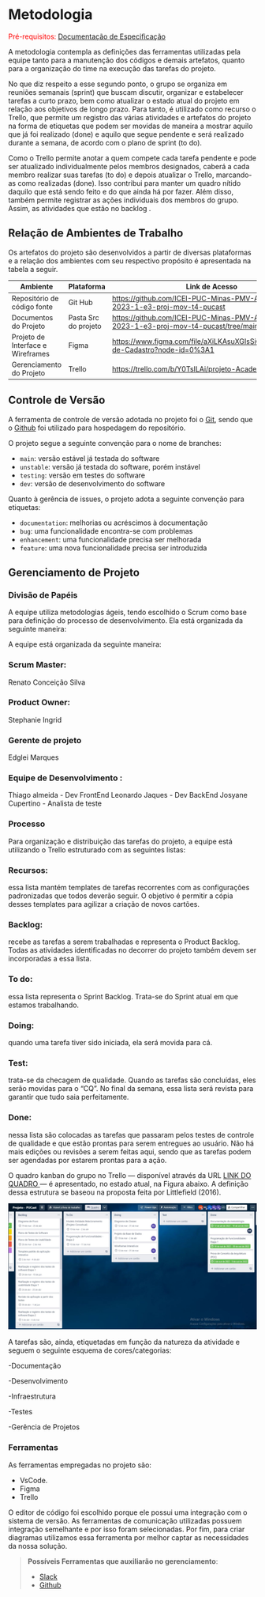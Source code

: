 
# Metodologia

<span style="color:red">Pré-requisitos: <a href="2-Especificação do Projeto.md"> Documentação de Especificação</a></span>

A metodologia contempla as definições das ferramentas utilizadas pela equipe tanto para a manutenção dos códigos e demais artefatos, quanto para a organização do time na execução das tarefas do projeto. 

No que diz respeito a esse segundo ponto, o grupo se organiza em reuniões semanais (sprint) que buscam discutir, organizar e estabelecer tarefas a curto prazo, bem como atualizar o estado atual do projeto em relação aos objetivos de longo prazo. Para tanto, é utilizado como recurso o Trello, que permite um registro das várias atividades e artefatos do projeto na forma de etiquetas que podem ser movidas de maneira a mostrar aquilo que já foi realizado (done) e aquilo que segue pendente e será realizado durante a semana, de acordo com o plano de sprint (to do).  

Como o Trello permite anotar a quem compete cada tarefa pendente e pode ser atualizado individualmente pelos membros designados, caberá a cada membro realizar suas tarefas (to do) e depois atualizar o Trello, marcando-as como realizadas (done). Isso contribui para manter um quadro nítido daquilo que está sendo feito e do que ainda há por fazer. Além disso, também permite registrar as ações individuais dos membros do grupo. Assim, as atividades que estão no backlog .

## Relação de Ambientes de Trabalho

Os artefatos do projeto são desenvolvidos a partir de diversas plataformas e a relação dos ambientes com seu respectivo propósito é apresentada na tabela a seguir.  

|Ambiente| Plataforma|Link de Acesso |
|---------| ----------- |  --------------|
|Repositório de código fonte|Git Hub| https://github.com/ICEI-PUC-Minas-PMV-ADS/pmv-ads-2023-1-e3-proj-mov-t4-pucast  |
Documentos do Projeto|Pasta Src do projeto|https://github.com/ICEI-PUC-Minas-PMV-ADS/pmv-ads-2023-1-e3-proj-mov-t4-pucast/tree/main/src) | 
|Projeto de Interface e Wireframes| Figma|  https://www.figma.com/file/aXiLKAsuXGIsSiGctHkWxe/Tela-de-Cadastro?node-id=0%3A1 | 
|Gerenciamento do Projeto| Trello|   https://trello.com/b/Y0TsILAi/projeto-Academia  |

## Controle de Versão

A ferramenta de controle de versão adotada no projeto foi o
[Git](https://git-scm.com/), sendo que o [Github](https://github.com)
foi utilizado para hospedagem do repositório.

O projeto segue a seguinte convenção para o nome de branches:

- `main`: versão estável já testada do software
- `unstable`: versão já testada do software, porém instável
- `testing`: versão em testes do software
- `dev`: versão de desenvolvimento do software

Quanto à gerência de issues, o projeto adota a seguinte convenção para
etiquetas:

- `documentation`: melhorias ou acréscimos à documentação
- `bug`: uma funcionalidade encontra-se com problemas
- `enhancement`: uma funcionalidade precisa ser melhorada
- `feature`: uma nova funcionalidade precisa ser introduzida

## Gerenciamento de Projeto

### Divisão de Papéis

A equipe utiliza metodologias ágeis, tendo escolhido o Scrum como base para definição do processo de desenvolvimento. Ela está organizada da seguinte maneira: 

A equipe está organizada da seguinte maneira: 

### Scrum Master: 
Renato Conceição Silva 
### Product Owner: 
Stephanie Ingrid
### Gerente de projeto
Edglei Marques
### Equipe de Desenvolvimento :
Thiago almeida - Dev FrontEnd
Leonardo Jaques - Dev BackEnd
Josyane Cupertino - Analista de teste

### Processo

Para organização e distribuição das tarefas do projeto, a equipe está utilizando o Trello estruturado com as seguintes listas:   

### Recursos:
essa lista mantém templates de tarefas recorrentes com as configurações padronizadas que todos deverão seguir. O objetivo é permitir a cópia desses templates para agilizar a criação de novos cartões. 

### Backlog: 
recebe as tarefas a serem trabalhadas e representa o Product Backlog. Todas as atividades identificadas no decorrer do projeto também devem ser incorporadas a essa lista. 
### To do: 
essa lista representa o Sprint Backlog. Trata-se do Sprint atual em que estamos trabalhando. 
### Doing: 
quando uma tarefa tiver sido iniciada, ela será movida para cá. 
### Test: 
trata-se da checagem de qualidade. Quando as tarefas são concluídas, eles serão movidas para o “CQ”. No final da semana, essa lista será revista para garantir que tudo saia perfeitamente. 
### Done: 
nessa lista são colocadas as tarefas que passaram pelos testes de controle de qualidade e que estão prontas para serem entregues ao usuário. Não há mais edições ou revisões a serem feitas aqui, sendo que as tarefas podem ser agendadas por estarem prontas para a ação.


O quadro kanban do grupo no Trello — disponível através da URL <a href=https://trello.com/b/Y0TsILAi/projeto-academia> LINK DO QUADRO </a> — é apresentado, no estado atual, na Figura abaixo. A definição dessa estrutura se baseou na proposta feita por Littlefield (2016).

![Cambam de projeto](img/trelo.jpg )

A tarefas são, ainda, etiquetadas em função da natureza da atividade e seguem o seguinte esquema de cores/categorias: 

 -Documentação 

-Desenvolvimento 

-Infraestrutura 

-Testes 

-Gerência de Projetos

### Ferramentas

As ferramentas empregadas no projeto são:

- VsCode.
- Figma
- Trello

O editor de código foi escolhido porque ele possui uma integração com o sistema de versão. As ferramentas de comunicação utilizadas possuem integração semelhante e por isso foram selecionadas. Por fim, para criar diagramas utilizamos essa ferramenta por melhor captar as necessidades da nossa solução.

 
> **Possíveis Ferramentas que auxiliarão no gerenciamento**: 
> - [Slack](https://slack.com/)
> - [Github](https://github.com/)
